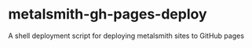 # metalsmith-gh-pages-deploy
A shell deployment script for deploying metalsmith sites to GitHub pages
